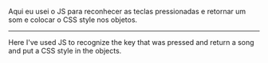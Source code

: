 Aqui eu usei o JS para reconhecer as teclas pressionadas e retornar um som e colocar o CSS style nos objetos.

<hr>

Here I've used JS to recognize the key that was pressed and return a song and put a CSS style in the objects.